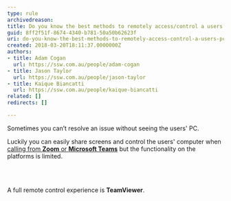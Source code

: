 ```yaml
---
type: rule
archivedreason: 
title: Do you know the best methods to remotely access/control a users PC?
guid: 8ff2f51f-8674-4340-b781-50a50b62623f
uri: do-you-know-the-best-methods-to-remotely-access-control-a-users-pc
created: 2018-03-20T18:11:37.0000000Z
authors:
- title: Adam Cogan
  url: https://ssw.com.au/people/adam-cogan
- title: Jason Taylor
  url: https://ssw.com.au/people/jason-taylor
- title: Kaique Biancatti
  url: https://ssw.com.au/people/kaique-biancatti
related: []
redirects: []

---
```



<p class="ssw15-rteElement-P">​​​Sometimes you can’t resolve an issue&#160;without seeing the users' PC.<br></p><p class="ssw15-rteElement-P">Luckily you can easily share screens and control the users' computer&#160;when <a href="/_layouts/15/FIXUPREDIRECT.ASPX?WebId=3dfc0e07-e23a-4cbb-aac2-e778b71166a2&amp;TermSetId=07da3ddf-0924-4cd2-a6d4-a4809ae20160&amp;TermId=6d77ed73-bb6a-4127-a371-268d8de4ef51">calling from <b>Zoom</b> or <b>Microsoft Teams</b></a>&#160;but the functionality​ on the platforms is limited.<br></p>
<br><excerpt class='endintro'></excerpt><br>
<p>A full remote control experience is&#160;<b>​TeamViewer</b>.​​<br></p>


